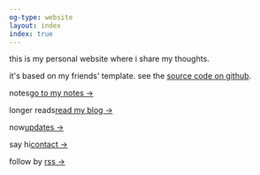 ```yaml
---
og-type: website
layout: index
index: true
---
```



this is my personal website where i share my thoughts.

it's based on my friends' template. see the [source code on github](https://github.com/derekkedziora/Seredyna-jekyll-template).

notes<a href="/notes" class="internal-link quarter-line-space">go to my notes&nbsp;→</a>

longer reads<a href="/blog" class="internal-link quarter-line-space">read my blog&nbsp;→</a>

now<a href="/blog/now" class="internal-link quarter-line-space">updates&nbsp;→</a>
<!-- <a href="/portfolio" class="internal-link quarter-line-space">view my portfolio&nbsp;→</a> -->

say hi<a href="/contact" class="internal-link quarter-line-space">contact&nbsp;→</a>

follow by <a href="/rss" class="internal-link quarter-line-space">rss&nbsp;→</a>

<!-- Add you Mastodon handle here if you want to verify it
	
<p style="visibility: hidden;display: none;"><a rel="me" href="">Mastodon</a></p> -->
